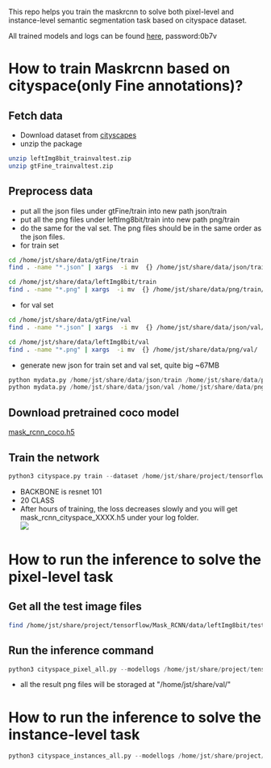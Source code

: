 This repo helps you train the maskrcnn to solve both pixel-level and instance-level semantic segmentation task based on cityspace dataset.

All trained models and logs can be found [here](https://pan.baidu.com/s/1syHIsfr4WqQZY_lzMxP5ng), password:0b7v 

# How to train Maskrcnn based on cityspace(only Fine annotations)?
## Fetch data
- Download dataset from [cityscapes](https://www.cityscapes-dataset.com/dataset-overview/)
- unzip the package  
```bash
unzip leftImg8bit_trainvaltest.zip  
unzip gtFine_trainvaltest.zip 
```

## Preprocess data 
- put all the json files under gtFine/train into new path json/train  
- put all the png files under leftImg8bit/train into new path png/train  
- do the same for the val set. The png files should be in the same order as the json files.  
- for train set
```bash
cd /home/jst/share/data/gtFine/train  
find . -name "*.json" | xargs  -i mv  {} /home/jst/share/data/json/train/  

cd /home/jst/share/data/leftImg8bit/train   
find . -name "*.png" | xargs  -i mv  {} /home/jst/share/data/png/train/
```

- for val set
```bash
cd /home/jst/share/data/gtFine/val  
find . -name "*.json" | xargs  -i mv  {} /home/jst/share/data/json/val/  

cd /home/jst/share/data/leftImg8bit/val  
find . -name "*.png" | xargs  -i mv  {} /home/jst/share/data/png/val/
```

- generate new json for train set and val set, quite big ~67MB
```python
python mydata.py /home/jst/share/data/json/train /home/jst/share/data/png/train  
python mydata.py /home/jst/share/data/json/val /home/jst/share/data/png/val
```

## Download pretrained coco model
[mask_rcnn_coco.h5](https://github.com/matterport/Mask_RCNN/releases/download/v2.1/mask_rcnn_balloon.h5)

## Train the network
```python
python3 cityspace.py train --dataset /home/jst/share/project/tensorflow/Mask_RCNN/data/ --model   /home/jst/share/project/tensorflow/Mask_RCNN/mask_rcnn_coco.h5 
```
- BACKBONE is resnet 101
- 20 CLASS  
- After hours of training, the loss decreases slowly and you will get mask_rcnn_cityspace_XXXX.h5 under your log folder.  
![](loss_tensorboard.PNG)

# How to run the inference to solve the pixel-level task  
## Get all the test image files
```bash
find /home/jst/share/project/tensorflow/Mask_RCNN/data/leftImg8bit/test/ -name "*.png" > aaa  
```

## Run the inference command
```python
python3 cityspace_pixel_all.py --modellogs /home/jst/share/project/tensorflow/Mask_RCNN/logs/cityspace20180526T1041/ --model /home/jst/share/project/tensorflow/Mask_RCNN/logs/cityspace20180526T1041/mask_rcnn_cityspace_0005.h5 --image_path /home/jst/share/project/tensorflow/Mask_RCNN/aaa  
```
- all the result png files will be storaged at "/home/jst/share/val/"

# How to run the inference to solve the instance-level task
```python
python3 cityspace_instances_all.py --modellogs /home/jst/share/project/tensorflow/Mask_RCNN/logs/cityspace20180526T1041/ --model /home/jst/share/project/tensorflow/Mask_RCNN/logs/cityspace20180526T1041/mask_rcnn_cityspace_0005.h5 --image_path /home/jst/share/project/tensorflow/Mask_RCNN/aaa 
```
